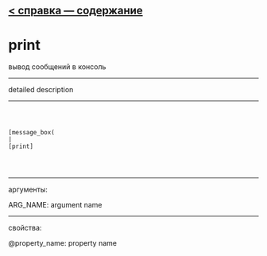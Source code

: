 [< справка — содержание](ceammc_lib.html)
---

# print


вывод сообщений в консоль

---

detailed description
<br>


---


```



[message_box(                                 
|
[print]


            
```

---
аргументы:

ARG_NAME: argument name<br>

---
свойства:

@property_name: property name<br>

